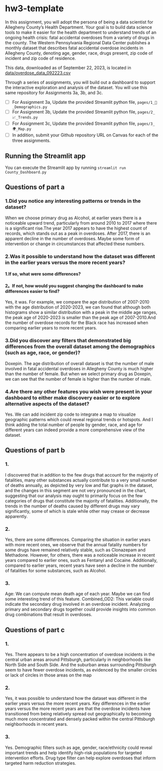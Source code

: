 # hw3-template

In this assignment, you will adopt the persona of being a data scientist for Allegheny County’s Health Department.  Your goal is to build data science tools to make it easier for the health department to understand trends of an ongoing health crisis:  fatal accidental overdoses from a variety of drugs in the county.  The Western Pennsylvania Regional Data Center publishes a monthly dataset that describes fatal accidental overdose incidents in Allegheny County, denoting age, gender, race, drugs present, zip code of incident and zip code of residence.

This data, downloaded as of September 22, 2023, is located in [data/overdose_data_092223.csv](data/overdose_data_092223.csv)

Through a series of assignments, you will build out a dashboard to support the interactive exploration and analysis of the dataset.  You will use this same repository for Assignments 3a, 3b, and 3c.  

- [ ] For Assignment 3a, Update the provided Streamlit python file, `pages/1_👥_Demographics.py`
- [ ] For Assignment 3b, Update the provided Streamlit python file, `pages/2_📈_Trends.py`
- [ ] For Assignment 3c, Update the provided Streamlit python file, `pages/3_🌍_Map.py`
- [ ] In addition, submit your Github repository URL on Canvas for each of the three assignments.

## Running the Streamlit app

You can execute the Streamlit app by running `streamlit run County_Dashboard.py`

## Questions of part a

### 1.Did you notice any interesting patterns or trends in the dataset?
When we choose primary drug as Alcohol, at earlier years there is a noticeable upward trend, particularly from around 2010 to 2017 where there is a significant rise.The year 2017 appears to have the highest count of records, which stands out as a peak in overdoses. After 2017, there is an apparent decline in the number of overdoses. Maybe some form of intervention or change in circumstances that affected these numbers.

### 2.Was it possible to understand how the dataset was different in the earlier years versus the more recent years? 

#### 1.If so, what were some differences?  

#### 2。If not, how would you suggest changing the dashboard to make differences easier to find?
Yes, it was. For example, we compare the age distribution of 2007-2010 with the age distribution of 2020-2023, we can found that although both histograms show a similar distribution with a peak in the middle age ranges, the peak age of 2020-2023 is smaller than the peak age of 2007-2010.And the number of overdose records for the Black race has increased when comparing earlier years to more recent years.

### 3.Did you discover any filters that demonstrated big differences from the overall dataset among the demographics (such as age, race, or gender)?

Doxepin. The age distribution of overall dataset is that the number of male  involved in fatal accidental overdoses in Allegheny County is much higher than the number of female. But when we select primary drug as Doxepin, we can see that the number of female is higher than the number of male.

### 4.Are there any other features you wish were present in your dashboard to either make discovery easier or to explore alternative aspects of the dataset?

Yes. We can add incident zip code to integrate a map to visualize geographic patterns which could reveal regional trends or hotspots. And I think adding the total number of people by gender, race, and age for different years can indeed provide a more comprehensive view of the dataset. 

## Questions of part b
### 1.
I discovered that in addition to the few drugs that account for the majority of fatalities, many other substances actually contribute to a very small number of deaths annually, as depicted by very low and flat graphs in the dataset, and the changes in this segment are not very pronounced in the chart, suggesting that our analysis may ought to primarily focus on the few categories of drugs that constitute the majority of fatalities. Additionally, the trends in the number of deaths caused by different drugs may vary significantly, some of which is stale while other may crease or decrease apparently.
### 2.

Yes, there are some differences.
Comparing the situation in earlier years with more recent ones, we observe that the annual fatality numbers for some drugs have remained relatively stable, such as Clonazepam and Methadone. However, for others, there was a noticeable increase in recent years compared to earlier ones, such as Fentanyl and Cocaine. Additionally, compared to earlier years, recent years have seen a decline in the number of fatalities for some substances, such as Alcohol.

### 3.

Age: We can compute mean death age of each year. Maybe we can find some interesting trend of this feature.
Combined_OD2: This variable could indicate the secondary drug involved in an overdose incident. Analyzing primary and secondary drugs together could provide insights into common drug combinations that result in overdoses.

## Questions of part c
### 1.
Yes. There appears to be a high concentration of overdose incidents in the central urban areas around Pittsburgh, particularly in neighborhoods like North Side and South Side. And the suburban areas surrounding Pittsburgh seem to have fewer overdose incidents, as evidenced by the smaller circles or lack of circles in those areas on the map

### 2.
Yes, it was possible to understand how the dataset was different in the earlier years versus the more recent years. Key differences in the earlier years versus the more recent years are that the overdose incidents have transitioned from being relatively spread out geographically to becoming much more concentrated and densely packed within the central Pittsburgh neighborhoods in recent years.

### 3.
Yes. Demographic filters such as age, gender, race/ethnicity could reveal important trends and help identify high-risk populations for targeted intervention efforts.
Drug type filter can help explore overdoses that inform targeted harm reduction strategies.
